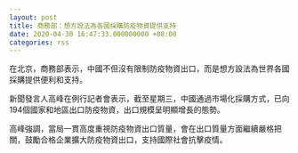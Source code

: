 ```yaml
---
layout: post
title: 商務部：想方設法為各國採購防疫物資提供支持
date: 2020-04-30 16:47:33.000000000 +08:00
categories: rss
---
```


在北京，商務部表示，中國不但沒有限制防疫物資出口，而是想方設法為世界各國採購提供便利和支持。

新聞發言人高峰在例行記者會表示，截至星期三，中國通過市場化採購方式，已向194個國家和地區出口防疫物資，出口規模呈明顯增長的態勢。

高峰強調，當局一貫高度重視防疫物資出口質量，會在出口質量方面繼續嚴格把關，鼓勵合格企業擴大防疫物資出口，支持國際社會抗擊疫情。
